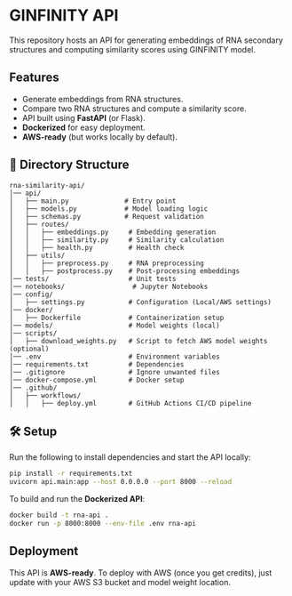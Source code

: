 # GINFINITY API

This repository hosts an API for generating embeddings of RNA secondary structures and computing similarity scores using GINFINITY model.

## Features
- Generate embeddings from RNA structures.
- Compare two RNA structures and compute a similarity score.
- API built using **FastAPI** (or Flask).
- **Dockerized** for easy deployment.
- **AWS-ready** (but works locally by default).

## 📂 Directory Structure
```
rna-similarity-api/
│── api/
│   ├── main.py              # Entry point
│   ├── models.py            # Model loading logic
│   ├── schemas.py           # Request validation
│   ├── routes/
│   │   ├── embeddings.py     # Embedding generation
│   │   ├── similarity.py     # Similarity calculation
│   │   ├── health.py         # Health check
│   ├── utils/
│   │   ├── preprocess.py     # RNA preprocessing
│   │   ├── postprocess.py    # Post-processing embeddings
│── tests/                    # Unit tests
│── notebooks/                 # Jupyter Notebooks
│── config/
│   ├── settings.py           # Configuration (Local/AWS settings)
│── docker/
│   ├── Dockerfile            # Containerization setup
│── models/                   # Model weights (local)
│── scripts/
│   ├── download_weights.py   # Script to fetch AWS model weights (optional)
│── .env                      # Environment variables
│── requirements.txt          # Dependencies
│── .gitignore                # Ignore unwanted files
│── docker-compose.yml        # Docker setup
│── .github/
│   ├── workflows/
│   │   ├── deploy.yml        # GitHub Actions CI/CD pipeline
```

## 🛠 Setup
Run the following to install dependencies and start the API locally:

```bash
pip install -r requirements.txt
uvicorn api.main:app --host 0.0.0.0 --port 8000 --reload
```

To build and run the **Dockerized API**:
```bash
docker build -t rna-api .
docker run -p 8000:8000 --env-file .env rna-api
```

## Deployment
This API is **AWS-ready**. To deploy with AWS (once you get credits), just update  with your AWS S3 bucket and model weight location.

